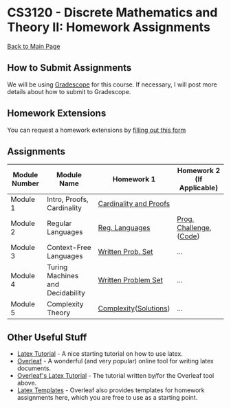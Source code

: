 CS3120 - Discrete Mathematics and Theory II: Homework Assignments
===============================

[Back to Main Page](../readme.html)


<a name="introduction"></a>How to Submit Assignments
--------------------------------------- 

We will be using [Gradescope](https://gradescope.com) for this course. If necessary, I will post more details about how to submit to Gradescope.

<a name="introduction"></a>Homework Extensions
--------------------------------------- 

You can request a homework extensions by [filling out this form](https://forms.gle/Pey9K5ttXFPzfG7e6)


<a name="introduction"></a>Assignments
--------------------------------------- 

| Module Number | Module Name | Homework 1 | Homework 2 (If Applicable) |
|----------|------------------------|------------------------|------------------------|
| Module 1 | Intro, Proofs, Cardinality | [Cardinality and Proofs](./01-Introduction/01-Cardinality.pdf) | |
| Module 2 | Regular Languages | [Reg. Languages](./02-RegularLanguages/02-RegLanguages.pdf) | [Prog. Challenge](./02-RegularLanguages/RegExpressions.pdf), ([Code](./02-RegularLanguages/code/regex_starter.zip)) | 
| Module 3 | Context-Free Languages | [Written Prob. Set](./03-ContextFree/03-ContextFree.pdf) | ... |
| Module 4 | Turing Machines and Decidability | [Written Problem Set](./04-TuringMachines/04-TuringMachines.pdf) | ... |
| Module 5 | Complexity Theory | [Complexity](./05-ComplexityTheory/05-ComplexityTheory.pdf)([Solutions](./sol/05-ComplexityTheory.pdf)) | ... |

<a name="other"></a>Other Useful Stuff
---------------------------------------


- [Latex Tutorial](https://www.latex-tutorial.com/tutorials/) - A nice starting tutorial on how to use latex. 
- [Overleaf](https://overleaf.com) - A wonderful (and very popular) online tool for writing latex documents. 
- [Overleaf's Latex Tutorial](https://www.overleaf.com/learn/latex/Tutorials) - The tutorial written by/for the Overleaf tool above.
- [Latex Templates](https://www.overleaf.com/latex/examples/tagged/homework) - Overleaf also provides templates for homework assignments here, which you are free to use as a starting point.

